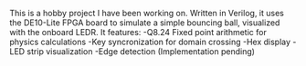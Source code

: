 This is a hobby project I have been working on. Written in Verilog, it uses the DE10-Lite FPGA board to simulate a simple bouncing ball, visualized with the onboard LEDR.
It features:
-Q8.24 Fixed point arithmetic for physics calculations
-Key syncronization for domain crossing
-Hex display
-LED strip visualization
-Edge detection (Implementation pending)

